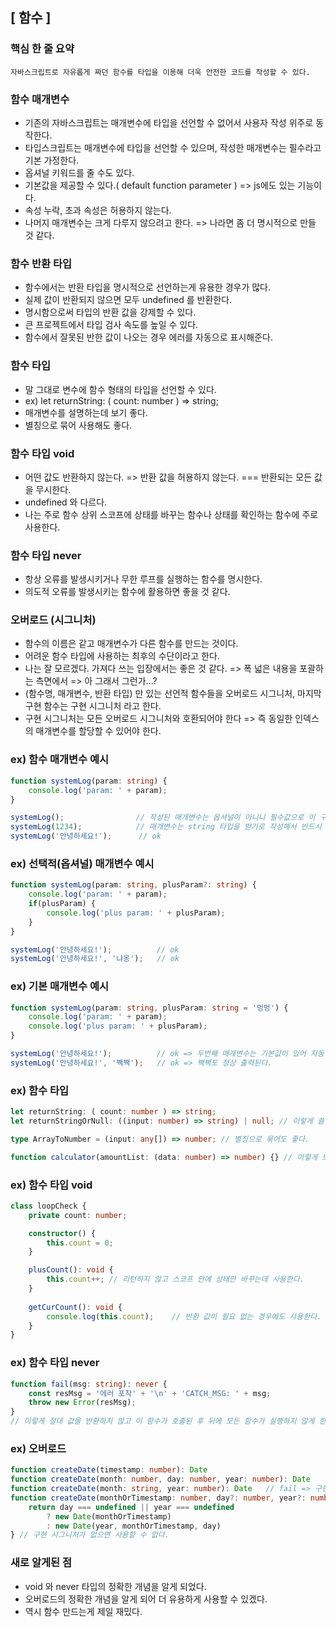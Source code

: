 ## [ 함수 ]

### 핵심 한 줄 요약
    자바스크립트로 자유롭게 짜던 함수를 타입을 이용해 더욱 안전한 코드를 작성할 수 있다.


### 함수 매개변수
- 기존의 자바스크립트는 매개변수에 타입을 선언할 수 없어서 사용자 작성 위주로 동작한다.
- 타입스크립트는 매개변수에 타입을 선언할 수 있으며, 작성한 매개변수는 필수라고 기본 가정한다.
- 옵셔널 키워드를 줄 수도 있다.
- 기본값을 제공할 수 있다.( default function parameter ) => js에도 있는 기능이다.
- 속성 누락, 초과 속성은 허용하지 않는다.
- 나머지 매개변수는 크게 다루지 않으려고 한다. => 나라면 좀 더 명시적으로 만들 것 같다.

### 함수 반환 타입
- 함수에서는 반환 타입을 명시적으로 선언하는게 유용한 경우가 많다.
- 실제 값이 반환되지 않으면 모두 undefined 를 반환한다.
- 명시함으로써 타입의 반환 값을 강제할 수 있다.
- 큰 프로젝트에서 타입 검사 속도를 높일 수 있다.
- 함수에서 잘못된 반한 값이 나오는 경우 에러를 자동으로 표시해준다.

### 함수 타입
- 말 그대로 변수에 함수 형태의 타입을 선언할 수 있다.
- ex) let returnString: ( count: number ) => string;
- 매개변수를 설명하는데 보기 좋다.
- 별칭으로 묶어 사용해도 좋다.

### 함수 타입 void
- 어떤 값도 반환하지 않는다. => 반환 값을 허용하지 않는다. === 반환되는 모든 값을 무시한다.
- undefined 와 다르다.
- 나는 주로 함수 상위 스코프에 상태를 바꾸는 함수나 상태를 확인하는 함수에 주로 사용한다.

### 함수 타입 never
- 항상 오류를 발생시키거나 무한 루프를 실행하는 함수를 명시한다.
- 의도적 오류를 발생시키는 함수에 활용하면 좋을 것 같다.

### 오버로드 (시그니처)
- 함수의 이름은 같고 매개변수가 다른 함수를 만드는 것이다. 
- 어려운 함수 타입에 사용하는 최후의 수단이라고 한다.
- 나는 잘 모르겠다. 가져다 쓰는 입장에서는 좋은 것 같다. => 폭 넓은 내용을 포괄하는 측면에서 => 아 그래서 그런가...?
- (함수명, 매개변수, 반환 타입) 만 있는 선언적 함수들을 오버로드 시그니처, 마지막 구현 함수는 구현 시그니처 라고 한다.
- 구현 시그니처는 모든 오버로드 시그니처와 호환되어야 한다 => 즉 동일한 인덱스의 매개변수를 할당할 수 있어야 한다.

### ex) 함수 매개변수 예시
```typescript
function systemLog(param: string) {
    console.log('param: ' + param);
}

systemLog();                // 작성된 매개변수는 옵셔널이 아니니 필수값으로 이 구문은 실행되지 않는다
systemLog(1234);            // 매개변수는 string 타입을 받기로 작성해서 반드시 string이 와야 한다.
systemLog('안녕하세요!');      // ok
```

### ex) 선택적(옵셔널) 매개변수 예시
```typescript
function systemLog(param: string, plusParam?: string) {
    console.log('param: ' + param);
    if(plusParam) {
        console.log('plus param: ' + plusParam);
    }
}

systemLog('안녕하세요!');          // ok
systemLog('안녕하세요!', '냐옹');   // ok
```

### ex) 기본 매개변수 예시
```typescript
function systemLog(param: string, plusParam: string = '멍멍') {
    console.log('param: ' + param);
    console.log('plus param: ' + plusParam);
}

systemLog('안녕하세요!');          // ok => 두번째 매개변수는 기본값이 있어 자동 string | undefined 타입이 된다
systemLog('안녕하세요!', '짹짹');   // ok => 짹짹도 정상 출력된다.
```

### ex) 함수 타입
```typescript
let returnString: ( count: number ) => string;
let returnStringOrNull: ((input: number) => string) | null; // 이렇게 쓸 수도 있다.

type ArrayToNumber = (input: any[]) => number; // 별칭으로 묶어도 좋다.

function calculator(amountList: (data: number) => number) {} // 이렇게 보니까 강력하다.
```

### ex) 함수 타입 void
```typescript
class loopCheck {
    private count: number;

    constructor() {
        this.count = 0;
    }

    plusCount(): void {
        this.count++; // 리턴하지 않고 스코프 안에 상태만 바꾸는데 사용한다. 
    }
    
    getCurCount(): void {
        console.log(this.count);    // 반환 값이 필요 없는 경우에도 사용한다.
    }
}
```

### ex) 함수 타입 never
```typescript
function fail(msg: string): never {
    const resMsg = '에러 포착' + '\n' + 'CATCH_MSG: ' + msg; 
    throw new Error(resMsg);
}
// 이렇게 절대 값을 반환하지 않고 이 함수가 호출된 후 뒤에 모든 함수가 실행하지 않게 한다.
```

### ex) 오버로드
```typescript
function createDate(timestamp: number): Date                                    // 오버로드 시그니처
function createDate(month: number, day: number, year: number): Date             // 오버로드 시그니처
function createDate(month: string, year: number): Date   // fail => 구현 시그니처에 매개변수 인덱스와 동일한 타입이어야 한다.
function createDate(monthOrTimestamp: number, day?: number, year?: number) {    // 구현 시그니처 => 모든 오버로드 시그니처와 호환되어야 한다.
    return day === undefined || year === undefined
        ? new Date(monthOrTimestamp)
        : new Date(year, monthOrTimestamp, day)
} // 구현 시그니처가 없으면 사용할 수 없다.
```

### 새로 알게된 점
- void 와 never 타입의 정확한 개념을 알게 되었다.
- 오버로드의 정확한 개념을 알게 되어 더 유용하게 사용할 수 있겠다.
- 역시 함수 만드는게 제일 재밌다.
